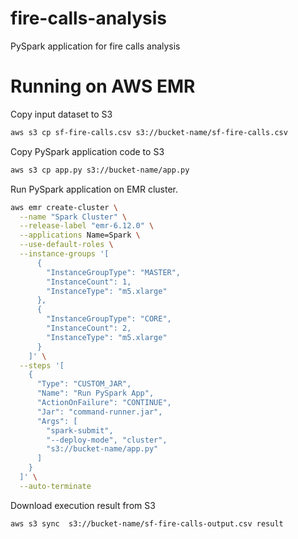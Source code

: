 # fire-calls-analysis
PySpark application for fire calls analysis

# Running on AWS EMR

Copy input dataset to S3
```sh
aws s3 cp sf-fire-calls.csv s3://bucket-name/sf-fire-calls.csv
```

Copy PySpark application code to S3
```sh
aws s3 cp app.py s3://bucket-name/app.py
```

Run PySpark application on EMR cluster.
```sh
aws emr create-cluster \
  --name "Spark Cluster" \
  --release-label "emr-6.12.0" \
  --applications Name=Spark \
  --use-default-roles \
  --instance-groups '[
      {
        "InstanceGroupType": "MASTER",
        "InstanceCount": 1,
        "InstanceType": "m5.xlarge"
      },
      {
        "InstanceGroupType": "CORE",
        "InstanceCount": 2,
        "InstanceType": "m5.xlarge"
      }
    ]' \
  --steps '[
    {
      "Type": "CUSTOM_JAR",
      "Name": "Run PySpark App",
      "ActionOnFailure": "CONTINUE",
      "Jar": "command-runner.jar",
      "Args": [
        "spark-submit",
        "--deploy-mode", "cluster",
        "s3://bucket-name/app.py"
      ]
    }
  ]' \
  --auto-terminate
```

Download execution result from S3
```sh
aws s3 sync  s3://bucket-name/sf-fire-calls-output.csv result
```
